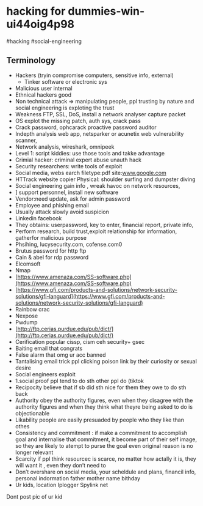 # hacking for dummies-win-ui44oig4p98

\#hacking #social-engineering

## Terminology

* Hackers (tryin compromise computers, sensitive info, external)
  * &#x20; Tinker software or electronic sys
* &#x20;      Malicious user internal
* &#x20;      Ethnical hackers good
* &#x20;      Non technical attack => manipulating people, ppl trusting by nature and social engineering is exploting the trust
* &#x20;      Weakness FTP, SSL, DoS, install a network analyser capture packet
* &#x20;      OS explot the missing patch, auth sys, crack pass
* &#x20;      Crack password, ophcarack proactive password auditor
* &#x20;      Indepth analysis web app, netsparker or acunetix web vulnerability scanner,
* &#x20;      Network analysis, wireshark, omnipeek
* &#x20;      Level 1: script kiddies: use those tools and takke advantage
* &#x20;      Crimial hacker: criminal expert abuse unauth hack
* &#x20;      Security researchers: write tools of exploit
* &#x20;      Social media, webs earch filetype:pdf site:www.google.com
* &#x20;      HTTrack website copier Physical: shoulder surfing and dumpster diving
* &#x20;      Social engineering gain info , wreak havoc on network resources,
* &#x20;      ]   support personnel, install new software
* &#x20;      Vendor:need update, ask for admin password
* &#x20;      Employee and phishing email
* &#x20;      Usually attack slowly avoid suspicion
* &#x20;      Linkedin facebook
* &#x20;      They obtains: userpassword, key to enter, financial report, private info,
* &#x20;      Perform research, build trust,exploit relationship for information, gatherfor malicious purpose
* &#x20;      Phsihing, lucysecurity.com, cofense.com0
* &#x20;      Brutus password for http ftp
* &#x20;      Cain & abel for rdp password
* &#x20;      Elcomsoft
* &#x20;      Nmap
* &#x20;      [https://www.amenaza.com/SS-software.php](https://www.amenaza.com/SS-software.php)
* &#x20;      [https://www.gfi.com/products-and-solutions/network-security-solutions/gfi-languard](https://www.gfi.com/products-and-solutions/network-security-solutions/gfi-languard)
* &#x20;      Rainbow crac
* &#x20;      Nexpose
* &#x20;      Pwdump
* &#x20;      [http://ftp.cerias.purdue.edu/pub/dict/](http://ftp.cerias.purdue.edu/pub/dict/)
* &#x20;      Cerification popular cissp, cism ceh security+ gsec
* &#x20;      Baiting email that congrats
* &#x20;      False alarm that omg ur acc banned
* &#x20;      Tantalising email trick ppl  clicking poison link by their curiosity or sexual desire
* &#x20;      Social engineers exploit
* &#x20;      1.social proof ppl tend to do sth other ppl do (tiktok
* &#x20;      Recipocity believe that if sb did sth nice for them they owe to do sth back
* &#x20;      Authority obey the authority figures, even when they disagree with the authority figures and when they think what theyre being asked to do is objectionable
* &#x20;      Likability people are easily presuaded by people who they like than othes
* &#x20;      Consistency and commitment : if make a commitment to accomplish goal and internalise that commitment, it become part of their self image, so they are likely to atempt to purse the goal even original reason is no longer relevant
* &#x20;      Scarcity if ppl think resourcec is scarce, no matter how actally it is, they will want it , even they don’t need to
* &#x20;      Don’t overshare on social media, your scheldule and plans, financil info, personal indormation father mother  name bithday
* &#x20;      Ur kids, location Iplogger Spylink net

Dont post pic of ur kid
